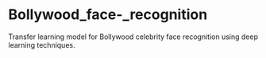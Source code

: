 # Bollywood_face-_recognition
Transfer learning model for Bollywood celebrity face recognition using deep learning techniques.
